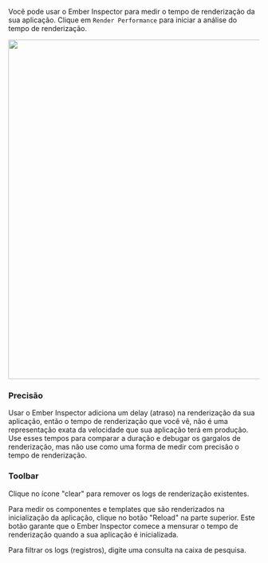 Você pode usar o Ember Inspector para medir o tempo de renderização da sua aplicação. Clique em `Render Performance` para iniciar a análise do tempo de renderização.

<img src="../../images/guides/ember-inspector/render-performance-screenshot.png" width="680" />

### Precisão

Usar o Ember Inspector adiciona um delay (atraso) na renderização da sua aplicação, então o tempo de renderização que você vê, não é uma representação exata da velocidade que sua aplicação terá em produção. Use esses tempos para comparar a duração e debugar os gargalos de renderização, mas não use como uma forma de medir com precisão o tempo de renderização.

### Toolbar

Clique no ícone "clear" para remover os logs de renderização existentes.

Para medir os componentes e templates que são renderizados na inicialização da aplicação, clique no botão "Reload" na parte superior. Este botão garante que o Ember Inspector comece a mensurar o tempo de renderização quando a sua aplicação é inicializada.

Para filtrar os logs (registros), digite uma consulta na caixa de pesquisa.